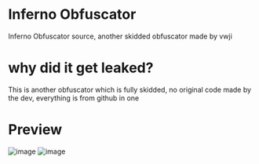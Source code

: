 # Inferno Obfuscator 
 Inferno Obfuscator source, another skidded obfuscator made by vwji
# why did it get leaked?
 This is another obfuscator which is fully skidded, no original code made by the dev, everything is from github in one
# Preview
 ![image](https://user-images.githubusercontent.com/74221482/143518215-79fe8052-9e79-469e-81c9-26115cdbac32.png)
 ![image](https://user-images.githubusercontent.com/74221482/143518245-e25066da-3835-4862-a99c-711797ae49f5.png)
